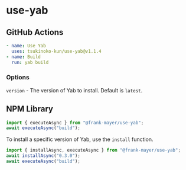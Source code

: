 # use-yab

## GitHub Actions

```yaml
- name: Use Yab
  uses: tsukinoko-kun/use-yab@v1.1.4
- name: Build
  run: yab build
```

### Options

`version` - The version of Yab to install. Default is `latest`.

## NPM Library

```javascript
import { executeAsync } from "@frank-mayer/use-yab";
await executeAsync("build");
```

To install a specific version of Yab, use the `install` function.

```javascript
import { installAsync, executeAsync } from "@frank-mayer/use-yab";
await installAsync("0.3.0");
await executeAsync("build");
```
